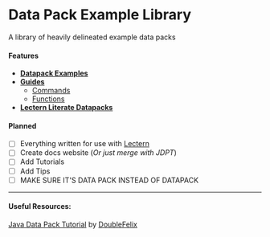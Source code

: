 # Data Pack Example Library
 A library of heavily delineated example data packs

#### Features

 - **[Datapack Examples](datapacks)**
 - **[Guides](guides)**
    - [Commands](guides/commands)
    - [Functions](guides/functions)
 - **[Lectern Literate Datapacks](lectern)**
#### Planned
 - [ ] Everything written for use with [Lectern](https://github.com/mcbeet/lectern)
 - [ ] Create docs website (*Or just merge with JDPT*)
 - [ ] Add Tutorials
 - [ ] Add Tips
 - [ ] MAKE SURE IT'S DATA PACK INSTEAD OF DATAPACK

---
#### Useful Resources:
 [Java Data Pack Tutorial](https://doublef3lix.github.io/Java-Data-Pack-Tutorial/) by [DoubleFelix](https://github.com/DoubleF3lix)